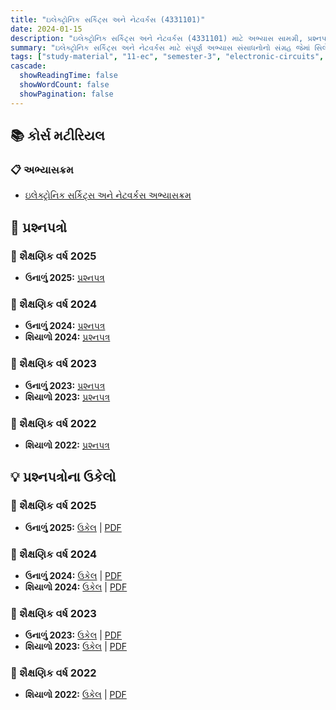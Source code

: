 ```yaml
---
title: "ઇલેક્ટ્રોનિક સર્કિટ્સ અને નેટવર્કસ (4331101)"
date: 2024-01-15
description: "ઇલેક્ટ્રોનિક સર્કિટ્સ અને નેટવર્કસ (4331101) માટે અભ્યાસ સામગ્રી, પ્રશ્નપત્રો અને ઉકેલો - ઇલેક્ટ્રોનિક્સ અને કમ્યુનિકેશન એન્જિનિયરિંગ, સેમેસ્ટર 3"
summary: "ઇલેક્ટ્રોનિક સર્કિટ્સ અને નેટવર્કસ માટે સંપૂર્ણ અભ્યાસ સંસાધનોનો સંગ્રહ જેમાં સિલેબસ, 2022-2025ના પ્રશ્નપત્રો અને વિગતવાર ઉકેલોનો સમાવેશ થાય છે"
tags: ["study-material", "11-ec", "semester-3", "electronic-circuits", "networks", "4331101"]
cascade:
  showReadingTime: false
  showWordCount: false
  showPagination: false
---
```


## 📚 કોર્સ મટીરિયલ

### 📋 અભ્યાસક્રમ

- [ઇલેક્ટ્રોનિક સર્કિટ્સ અને નેટવર્કસ અભ્યાસક્રમ](/resources/study-materials/11-ec/sem-3/4331101-ecn/4331101.pdf)

## 📝 પ્રશ્નપત્રો

### 📅 શૈક્ષણિક વર્ષ 2025

- **ઉનાળું 2025:** [પ્રશ્નપત્ર](/resources/study-materials/11-ec/sem-3/4331101-ecn/4331101-Summer-2025.pdf)

### 📅 શૈક્ષણિક વર્ષ 2024  

- **ઉનાળું 2024:** [પ્રશ્નપત્ર](/resources/study-materials/11-ec/sem-3/4331101-ecn/4331101-Summer-2024.pdf)
- **શિયાળો 2024:** [પ્રશ્નપત્ર](/resources/study-materials/11-ec/sem-3/4331101-ecn/4331101-Winter-2024.pdf)

### 📅 શૈક્ષણિક વર્ષ 2023

- **ઉનાળું 2023:** [પ્રશ્નપત્ર](/resources/study-materials/11-ec/sem-3/4331101-ecn/4331101-Summer-2023.pdf) 
- **શિયાળો 2023:** [પ્રશ્નપત્ર](/resources/study-materials/11-ec/sem-3/4331101-ecn/4331101-Winter-2023.pdf)

### 📅 શૈક્ષણિક વર્ષ 2022

- **શિયાળો 2022:** [પ્રશ્નપત્ર](/resources/study-materials/11-ec/sem-3/4331101-ecn/4331101-Winter-2022.pdf)

## 💡 પ્રશ્નપત્રોના ઉકેલો

### 📅 શૈક્ષણિક વર્ષ 2025

- **ઉનાળું 2025:** [ઉકેલ](4331101-summer-2025-solution) | [PDF](4331101-summer-2025-solution.gu.pdf)

### 📅 શૈક્ષણિક વર્ષ 2024

- **ઉનાળું 2024:** [ઉકેલ](4331101-summer-2024-solution) | [PDF](4331101-summer-2024-solution.gu.pdf)
- **શિયાળો 2024:** [ઉકેલ](4331101-winter-2024-solution) | [PDF](4331101-winter-2024-solution.gu.pdf)

### 📅 શૈક્ષણિક વર્ષ 2023

- **ઉનાળું 2023:** [ઉકેલ](4331101-summer-2023-solution) | [PDF](4331101-summer-2023-solution.gu.pdf)
- **શિયાળો 2023:** [ઉકેલ](4331101-winter-2023-solution) | [PDF](4331101-winter-2023-solution.gu.pdf)

### 📅 શૈક્ષણિક વર્ષ 2022

- **શિયાળો 2022:** [ઉકેલ](4331101-winter-2022-solution) | [PDF](4331101-winter-2022-solution.gu.pdf)
